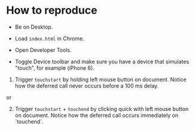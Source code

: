 # How to reproduce

* Be on Desktop.

* Load `index.html` in Chrome.

* Open Developer Tools.

* Toggle Device toolbar and make sure you have a device that simulates "touch", for example (iPhone 6).

1) Trigger `touchstart` by holding left mouse button on document. Notice how the deferred call never occurs before a 100 ms delay.

or

2) Trigger `touchstart` + `touchend` by clicking quick with left mouse button on document. Notice how the deferred call occurs immediately on ´touchend`.
